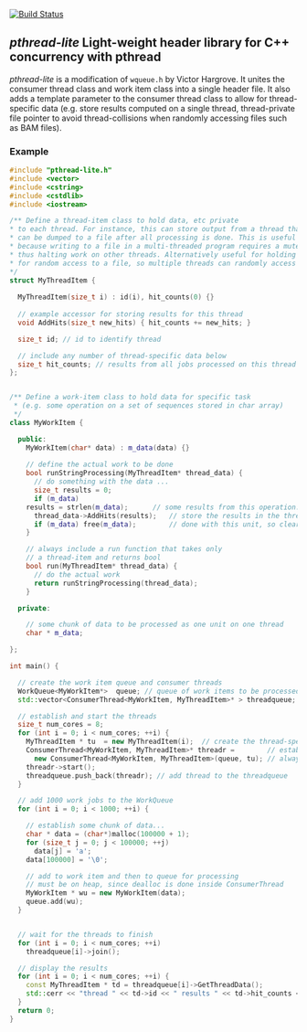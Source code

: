[![Build Status](https://travis-ci.org/walaj/pthread-lite.svg?branch=master)](https://travis-ci.org/walaj/pthread-lite)

## *pthread-lite* Light-weight header library for C++ concurrency with pthread

*pthread-lite* is a modification of ``wqueue.h`` by Victor Hargrove. It unites the
consumer thread class and work item class into a single header file. It also adds
a template parameter to the consumer thread class to allow for thread-specific
data (e.g. store results computed on a single thread, thread-private file
pointer to avoid thread-collisions when randomly accessing files such as 
BAM files).

### Example
```C++
#include "pthread-lite.h"
#include <vector>
#include <cstring>
#include <cstdlib>
#include <iostream>

/** Define a thread-item class to hold data, etc private
* to each thread. For instance, this can store output from a thread that
* can be dumped to a file after all processing is done. This is useful
* because writing to a file in a multi-threaded program requires a mutex lock,
* thus halting work on other threads. Alternatively useful for holding a pointer
* for random access to a file, so multiple threads can randomly access the same file
*/
struct MyThreadItem {
  
  MyThreadItem(size_t i) : id(i), hit_counts(0) {}
  
  // example accessor for storing results for this thread
  void AddHits(size_t new_hits) { hit_counts += new_hits; } 

  size_t id; // id to identify thread	

  // include any number of thread-specific data below
  size_t hit_counts; // results from all jobs processed on this thread
};


/** Define a work-item class to hold data for specific task
 * (e.g. some operation on a set of sequences stored in char array)
 */
class MyWorkItem {

  public:
    MyWorkItem(char* data) : m_data(data) {}
    
    // define the actual work to be done
    bool runStringProcessing(MyThreadItem* thread_data) {
      // do something with the data ... 
      size_t results = 0;
      if (m_data)
	results = strlen(m_data);      // some results from this operation...
      thread_data->AddHits(results);   // store the results in the thread-level store
      if (m_data) free(m_data);        // done with this unit, so clear data
    }   

    // always include a run function that takes only
    // a thread-item and returns bool
    bool run(MyThreadItem* thread_data) {
      // do the actual work
      return runStringProcessing(thread_data);
    }      

  private:

    // some chunk of data to be processed as one unit on one thread
    char * m_data;

};

int main() {	

  // create the work item queue and consumer threads    	   	
  WorkQueue<MyWorkItem*>  queue; // queue of work items to be processed by threads
  std::vector<ConsumerThread<MyWorkItem, MyThreadItem>* > threadqueue;

  // establish and start the threads
  size_t num_cores = 8;
  for (int i = 0; i < num_cores; ++i) {
    MyThreadItem * tu  = new MyThreadItem(i);  // create the thread-specific data, must be on heap.
    ConsumerThread<MyWorkItem, MyThreadItem>* threadr =        // establish new thread to draw from queue
      new ConsumerThread<MyWorkItem, MyThreadItem>(queue, tu); // always takes WorkQueue and some thread item
    threadr->start(); 
    threadqueue.push_back(threadr); // add thread to the threadqueue
  }

  // add 1000 work jobs to the WorkQueue
  for (int i = 0; i < 1000; ++i) {

    // establish some chunk of data...
    char * data = (char*)malloc(100000 + 1); 
    for (size_t j = 0; j < 100000; ++j)
      data[j] = 'a';
    data[100000] = '\0';

    // add to work item and then to queue for processing
    // must be on heap, since dealloc is done inside ConsumerThread
    MyWorkItem * wu = new MyWorkItem(data);
    queue.add(wu);    
  } 


  // wait for the threads to finish
  for (int i = 0; i < num_cores; ++i) 
    threadqueue[i]->join();

  // display the results
  for (int i = 0; i < num_cores; ++i) {
    const MyThreadItem * td = threadqueue[i]->GetThreadData();
    std::cerr << "thread " << td->id << " results " << td->hit_counts << std::endl;
  }
  return 0;
}
```
